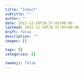 ```yaml
---
title: "Induct"
subtitle: ""
author: ""
date: 2022-12-20T20:57:03+08:00
lastmod: 2022-12-20T20:57:03+08:00
draft: false
description: ""
images: []

tags: []
categories: []

twemoji: false
---
```


